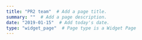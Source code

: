 ```yaml
---
title: "PR2 team"  # Add a page title.
summary: ""  # Add a page description.
date: "2019-01-15"  # Add today's date.
type: "widget_page"  # Page type is a Widget Page
---
```

